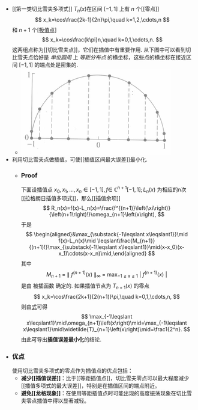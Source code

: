 - [[第一类切比雪夫多项式]] $T_n(x)$在区间 $[-1,1]$ 上有 $n$ 个[[零点]]
  $$
  x_k=\cos\frac{2k-1}{2n}\pi,\quad k=1,2,\cdots,n
  $$
  和 $n+1$ 个[[极值点]](包括端点)
  $$
  x_k=\cos\frac{k\pi}n,\quad k=0,1,\cdots,n.
  $$
  这两组点称为[[切比雪夫点]]，它们在插值中有重要作用. 从下图中可以看到切比雪夫点恰好是 *单位圆周* 上 *等距分布点* 的横坐标，这些点的横坐标在接近区间 $[-1,1]$ 的端点处是密集的.
	- ![image.png](../assets/image_1704286259375_0.png)
- 利用切比雪夫点做插值，可使[[插值区间最大误差]]最小化.
	- ### Proof
	  下面设插值点 $x_0,x_1,...,x_n\in[-1,1],f\in$ $\mathbb C^{n+1}[-1,1];L_n(x)$ 为相应的n次[[拉格朗日插值多项式]]，那么[[插值余项]]
	  $$
	  R_n(x)=f(x)-L_n(x)=\frac{f^{(n+1)}\left(\xi\right)}{\left(n+1\right)!}\omega_{n+1}\left(x\right),
	  $$
	  于是
	  $$
	  \begin{aligned}&\max_{\substack{-1\leqslant x\leqslant1}}\mid f(x)-L_n(x)\mid \leqslant\frac{M_{n+1}}{(n+1)!}\max_{\substack{-1\leqslant x\leqslant1}}\mid(x-x_0)(x-x_1)\cdots(x-x_n)\mid,\end{aligned}
	  $$
	  其中
	  $$
	  M_{n+1}\:=\:\left\|\:f^{\left(n+1\right)}\left(x\right)\:\right\|_{\infty}\:=\:\max_{-1\leqslant x\leqslant1}\:\left|\:f^{\left(n+1\right)}\left(x\right)\:\right|
	  $$
	  是由 被插函数 确定的. 如果插值节点为 $T_{n+1}(x)$ 的零点
	  $$
	  x_k=\cos\frac{2k+1}{2(n+1)}\pi,\quad k=0,1,\cdots,n,
	  $$
	  则由[式](((65955bba-6417-43f3-a614-ed1f7e384312)))可得
	  $$
	  \max_{-1\leqslant x\leqslant1}\mid\omega_{n+1}\left(x\right)\mid=\max_{-1\leqslant x\leqslant1}\mid\widetilde{T}_{n+1}\left(x\right)\mid=\frac1{2^n}.
	  $$
	  由此可导出**插值误差最小化**的结论.
- ### 优点
  使用切比雪夫多项式的零点作为插值点的优点包括：
	- **减少[[插值误差]]**：比于[[等距插值点]]，切比雪夫零点可以最大程度减少[[插值多项式的最大误差]]，特别是在插值区间的端点附近。
	- **避免[[龙格现象]]**：在使用等距插值点时可能出现的高度振荡现象在切比雪夫零点插值中得以显著减轻。